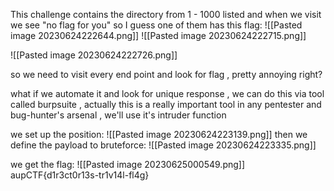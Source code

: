 This challenge contains the directory from 1 - 1000 listed and when we visit we see "no flag for you" so I guess one of them has this flag:
![[Pasted image 20230624222644.png]]
![[Pasted image 20230624222715.png]]

![[Pasted image 20230624222726.png]]

so we need to visit every end point and look for flag , pretty annoying right?

what if we automate it and look for unique response , we can do this via tool called burpsuite , actually this is a really important tool in any pentester and bug-hunter's arsenal , we'll use it's intruder function

we set up the position:
![[Pasted image 20230624223139.png]]
then we define the payload to bruteforce:
![[Pasted image 20230624223335.png]]

we get the flag:
![[Pasted image 20230625000549.png]]
aupCTF{d1r3ct0r13s-tr1v14l-fl4g}
